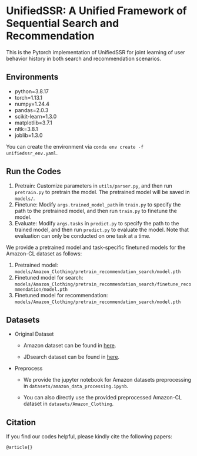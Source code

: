 # UnifiedSSR: A Unified Framework of Sequential Search and Recommendation

This is the Pytorch implementation of UnifiedSSR for joint learning of user behavior history in both search and recommendation scenarios.

## Environments

- python=3.8.17
- torch=1.13.1
- numpy=1.24.4
- pandas=2.0.3
- scikit-learn=1.3.0
- matplotlib=3.7.1
- nltk=3.8.1
- joblib=1.3.0

You can create the environment via `conda env create -f unifiedssr_env.yaml`.

## Run the Codes

1. Pretrain: Customize parameters in `utils/parser.py`, and then run `pretrain.py` to pretrain the model. The pretrained model will be saved in `models/`.
2. Finetune: Modify `args.trained_model_path` in `train.py` to specify the path to the pretrained model, and then run `train.py` to finetune the model.
3. Evaluate: Modify `args.tasks` in `predict.py` to specify the path to the trained model, and then run `predict.py` to evaluate the model. Note that evaluation can only be conducted on one task at a time.

We provide a pretrained model and task-specific finetuned models for the Amazon-CL dataset as follows:
1. Pretrained model: `models/Amazon_Clothing/pretrain_recommendation_search/model.pth`
2. Finetuned model for search: `models/Amazon_Clothing/pretrain_recommendation_search/finetune_recommendation/model.pth`
3. Finetuned model for recommendation: `models/Amazon_Clothing/pretrain_recommendation_search/model.pth`

## Datasets

* Original Dataset

  * Amazon dataset can be found in [here](https://nijianmo.github.io/amazon/index.html).

  * JDsearch dataset can be found in [here](https://github.com/rucliujn/JDsearch).

* Preprocess

  * We provide the jupyter notebook for Amazon datasets preprocessing in `datasets/amazon_data_processing.ipynb`.
  
  * You can also directly use the provided preprocessed Amazon-CL dataset in `datasets/Amazon_Clothing`.

## Citation

If you find our codes helpful, please kindly cite the following papers:

```
@article{}
```